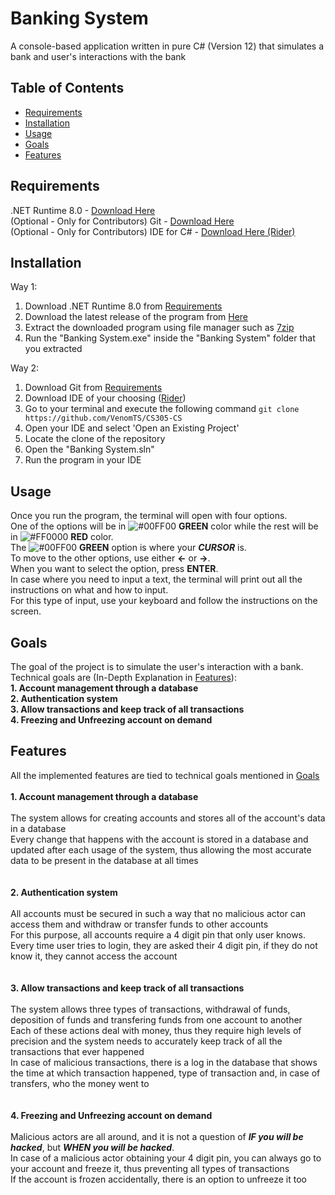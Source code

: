 # Banking System
A console-based application written in pure C# (Version 12) that simulates a bank and user's interactions with the bank

## Table of Contents
- [Requirements](#requirements)
- [Installation](#installation)
- [Usage](#usage)
- [Goals](#goals)
- [Features](#features)

## Requirements <a name="requirements"></a>
.NET Runtime 8.0 - [Download Here](https://dotnet.microsoft.com/en-us/download/dotnet/8.0) <br/>
(Optional - Only for Contributors) Git - [Download Here](https://git-scm.com/downloads) <br/>
(Optional - Only for Contributors) IDE for C# - [Download Here (Rider)](https://www.jetbrains.com/rider/download/)

## Installation <a name="installation"></a>
Way 1:
1. Download .NET Runtime 8.0 from [Requirements](#requirements)
2. Download the latest release of the program from [Here](https://github.com/VenomTS/CS305-CS/releases)
3. Extract the downloaded program using file manager such as [7zip](https://www.7-zip.org/)
4. Run the "Banking System.exe" inside the "Banking System" folder that you extracted

 Way 2:
 1. Download Git from [Requirements](#requirements)
 2. Download IDE of your choosing ([Rider](#requirements))
 3. Go to your terminal and execute the following command ```git clone https://github.com/VenomTS/CS305-CS```
 4. Open your IDE and select 'Open an Existing Project'
 5. Locate the clone of the repository
 6. Open the "Banking System.sln"
 7. Run the program in your IDE

## Usage
Once you run the program, the terminal will open with four options. <br/>
One of the options will be in ![#00FF00](https://placehold.co/15x15/00ff00/00ff00.png) **GREEN** color while the rest will be in ![#FF0000](https://placehold.co/15x15/ff0000/ff0000.png) **RED** color. <br/>
The ![#00FF00](https://placehold.co/15x15/00ff00/00ff00.png) **GREEN** option is where your ***CURSOR*** is. <br/>
To move to the other options, use either **&#8592;** or **&#8594;**. <br/>
When you want to select the option, press **ENTER**. <br/>
In case where you need to input a text, the terminal will print out all the instructions on what and how to input. <br/>
For this type of input, use your keyboard and follow the instructions on the screen.

## Goals
The goal of the project is to simulate the user's interaction with a bank. <br/>
Technical goals are (In-Depth Explanation in [Features](#features)): <br/>
**1. Account management through a database** <br/>
**2. Authentication system** <br/>
**3. Allow transactions and keep track of all transactions** <br/>
**4. Freezing and Unfreezing account on demand** <br/>

## Features
All the implemented features are tied to technical goals mentioned in [Goals](#goals) <br/><br/>
**1. Account management through a database** <br/><br/>
   The system allows for creating accounts and stores all of the account's data in a database <br/>
   Every change that happens with the account is stored in a database and updated after each usage of the system, thus allowing the most accurate data to be present in the database at all times <br/><br/><br/>
**2. Authentication system** <br/><br/>
   All accounts must be secured in such a way that no malicious actor can access them and withdraw or transfer funds to other accounts <br/>
   For this purpose, all accounts require a 4 digit pin that only user knows. <br/>
   Every time user tries to login, they are asked their 4 digit pin, if they do not know it, they cannot access the account <br/><br/><br/>
**3. Allow transactions and keep track of all transactions** <br/><br/>
   The system allows three types of transactions, withdrawal of funds, deposition of funds and transfering funds from one account to another <br/>
   Each of these actions deal with money, thus they require high levels of precision and the system needs to accurately keep track of all the transactions that ever happened <br/>
   In case of malicious transactions, there is a log in the database that shows the time at which transaction happened, type of transaction and, in case of transfers, who the money went to <br/><br/><br/>
**4. Freezing and Unfreezing account on demand** <br/><br/>
   Malicious actors are all around, and it is not a question of ***IF you will be hacked***, but ***WHEN you will be hacked***. <br/>
   In case of a malicious actor obtaining your 4 digit pin, you can always go to your account and freeze it, thus preventing all types of transactions<br/>
   If the account is frozen accidentally, there is an option to unfreeze it too
